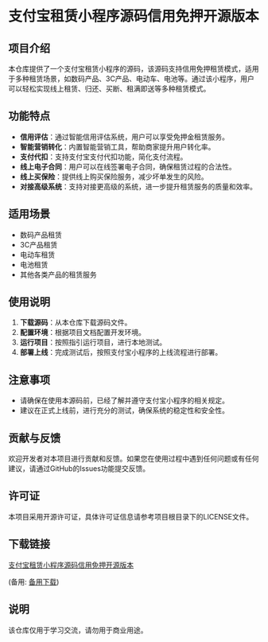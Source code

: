 # 支付宝租赁小程序源码信用免押开源版本

## 项目介绍

本仓库提供了一个支付宝租赁小程序的源码，该源码支持信用免押租赁模式，适用于多种租赁场景，如数码产品、3C产品、电动车、电池等。通过该小程序，用户可以轻松实现线上租赁、归还、买断、租满即送等多种租赁模式。

## 功能特点

- **信用评估**：通过智能信用评估系统，用户可以享受免押金租赁服务。
- **智能营销转化**：内置智能营销工具，帮助商家提升用户转化率。
- **支付代扣**：支持支付宝支付代扣功能，简化支付流程。
- **线上电子合同**：用户可以在线签署电子合同，确保租赁过程的合法性。
- **线上买保险**：提供线上购买保险服务，减少坏单发生的风险。
- **对接高级系统**：支持对接更高级的系统，进一步提升租赁服务的质量和效率。

## 适用场景

- 数码产品租赁
- 3C产品租赁
- 电动车租赁
- 电池租赁
- 其他各类产品的租赁服务

## 使用说明

1. **下载源码**：从本仓库下载源码文件。
2. **配置环境**：根据项目文档配置开发环境。
3. **运行项目**：按照指引运行项目，进行本地测试。
4. **部署上线**：完成测试后，按照支付宝小程序的上线流程进行部署。

## 注意事项

- 请确保在使用本源码前，已经了解并遵守支付宝小程序的相关规定。
- 建议在正式上线前，进行充分的测试，确保系统的稳定性和安全性。

## 贡献与反馈

欢迎开发者对本项目进行贡献和反馈。如果您在使用过程中遇到任何问题或有任何建议，请通过GitHub的Issues功能提交反馈。

## 许可证

本项目采用开源许可证，具体许可证信息请参考项目根目录下的LICENSE文件。

## 下载链接
[支付宝租赁小程序源码信用免押开源版本](https://pan.quark.cn/s/3ffd1a0ec4dc) 

(备用: [备用下载](https://pan.baidu.com/s/1DSsn18pvJ-nU2AFWXyXWMA?pwd=1234))

## 说明

该仓库仅用于学习交流，请勿用于商业用途。
